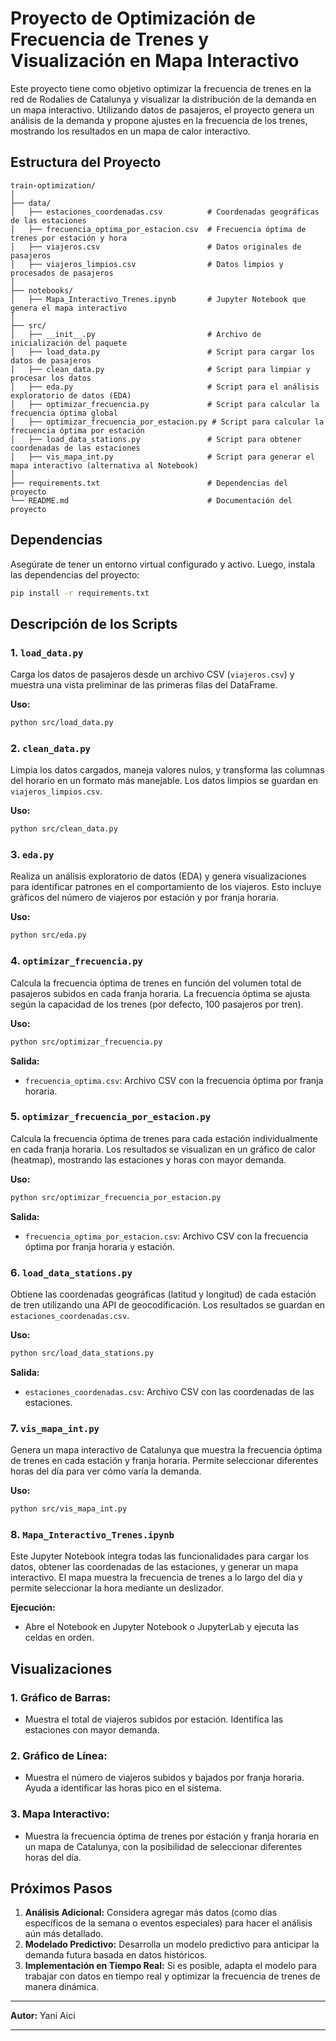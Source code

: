 # Proyecto de Optimización de Frecuencia de Trenes y Visualización en Mapa Interactivo

Este proyecto tiene como objetivo optimizar la frecuencia de trenes en la red de Rodalies de Catalunya y visualizar la distribución de la demanda en un mapa interactivo. Utilizando datos de pasajeros, el proyecto genera un análisis de la demanda y propone ajustes en la frecuencia de los trenes, mostrando los resultados en un mapa de calor interactivo.

## Estructura del Proyecto

```
train-optimization/
│
├── data/
│   ├── estaciones_coordenadas.csv          # Coordenadas geográficas de las estaciones
│   ├── frecuencia_optima_por_estacion.csv  # Frecuencia óptima de trenes por estación y hora
│   ├── viajeros.csv                        # Datos originales de pasajeros
│   ├── viajeros_limpios.csv                # Datos limpios y procesados de pasajeros
│
├── notebooks/
│   ├── Mapa_Interactivo_Trenes.ipynb       # Jupyter Notebook que genera el mapa interactivo
│
├── src/
│   ├── __init__.py                         # Archivo de inicialización del paquete
│   ├── load_data.py                        # Script para cargar los datos de pasajeros
│   ├── clean_data.py                       # Script para limpiar y procesar los datos
│   ├── eda.py                              # Script para el análisis exploratorio de datos (EDA)
│   ├── optimizar_frecuencia.py             # Script para calcular la frecuencia óptima global
│   ├── optimizar_frecuencia_por_estacion.py # Script para calcular la frecuencia óptima por estación
│   ├── load_data_stations.py               # Script para obtener coordenadas de las estaciones
│   ├── vis_mapa_int.py                     # Script para generar el mapa interactivo (alternativa al Notebook)
│
├── requirements.txt                        # Dependencias del proyecto
└── README.md                               # Documentación del proyecto
```

## Dependencias

Asegúrate de tener un entorno virtual configurado y activo. Luego, instala las dependencias del proyecto:

```bash
pip install -r requirements.txt
```

## Descripción de los Scripts

### 1. `load_data.py`

Carga los datos de pasajeros desde un archivo CSV (`viajeros.csv`) y muestra una vista preliminar de las primeras filas del DataFrame.

**Uso:**

```bash
python src/load_data.py
```

### 2. `clean_data.py`

Limpia los datos cargados, maneja valores nulos, y transforma las columnas del horario en un formato más manejable. Los datos limpios se guardan en `viajeros_limpios.csv`.

**Uso:**

```bash
python src/clean_data.py
```

### 3. `eda.py`

Realiza un análisis exploratorio de datos (EDA) y genera visualizaciones para identificar patrones en el comportamiento de los viajeros. Esto incluye gráficos del número de viajeros por estación y por franja horaria.

**Uso:**

```bash
python src/eda.py
```

### 4. `optimizar_frecuencia.py`

Calcula la frecuencia óptima de trenes en función del volumen total de pasajeros subidos en cada franja horaria. La frecuencia óptima se ajusta según la capacidad de los trenes (por defecto, 100 pasajeros por tren).

**Uso:**

```bash
python src/optimizar_frecuencia.py
```

**Salida:**

- `frecuencia_optima.csv`: Archivo CSV con la frecuencia óptima por franja horaria.

### 5. `optimizar_frecuencia_por_estacion.py`

Calcula la frecuencia óptima de trenes para cada estación individualmente en cada franja horaria. Los resultados se visualizan en un gráfico de calor (heatmap), mostrando las estaciones y horas con mayor demanda.

**Uso:**

```bash
python src/optimizar_frecuencia_por_estacion.py
```

**Salida:**

- `frecuencia_optima_por_estacion.csv`: Archivo CSV con la frecuencia óptima por franja horaria y estación.

### 6. `load_data_stations.py`

Obtiene las coordenadas geográficas (latitud y longitud) de cada estación de tren utilizando una API de geocodificación. Los resultados se guardan en `estaciones_coordenadas.csv`.

**Uso:**

```bash
python src/load_data_stations.py
```

**Salida:**

- `estaciones_coordenadas.csv`: Archivo CSV con las coordenadas de las estaciones.

### 7. `vis_mapa_int.py`

Genera un mapa interactivo de Catalunya que muestra la frecuencia óptima de trenes en cada estación y franja horaria. Permite seleccionar diferentes horas del día para ver cómo varía la demanda.

**Uso:**

```bash
python src/vis_mapa_int.py
```

### 8. `Mapa_Interactivo_Trenes.ipynb`

Este Jupyter Notebook integra todas las funcionalidades para cargar los datos, obtener las coordenadas de las estaciones, y generar un mapa interactivo. El mapa muestra la frecuencia de trenes a lo largo del día y permite seleccionar la hora mediante un deslizador.

**Ejecución:**

- Abre el Notebook en Jupyter Notebook o JupyterLab y ejecuta las celdas en orden.

## Visualizaciones

### 1. **Gráfico de Barras:**
   - Muestra el total de viajeros subidos por estación. Identifica las estaciones con mayor demanda.

### 2. **Gráfico de Línea:**
   - Muestra el número de viajeros subidos y bajados por franja horaria. Ayuda a identificar las horas pico en el sistema.

### 3. **Mapa Interactivo:**
   - Muestra la frecuencia óptima de trenes por estación y franja horaria en un mapa de Catalunya, con la posibilidad de seleccionar diferentes horas del día.

## Próximos Pasos

1. **Análisis Adicional:** Considera agregar más datos (como días específicos de la semana o eventos especiales) para hacer el análisis aún más detallado.
2. **Modelado Predictivo:** Desarrolla un modelo predictivo para anticipar la demanda futura basada en datos históricos.
3. **Implementación en Tiempo Real:** Si es posible, adapta el modelo para trabajar con datos en tiempo real y optimizar la frecuencia de trenes de manera dinámica.

---

**Autor:** Yani Aici 

---